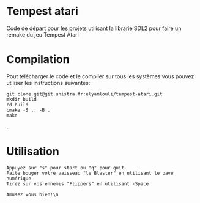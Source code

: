 # Tempest atari

Code de départ pour les projets utilisant la librarie SDL2 pour faire un remake du jeu Tempest Atari

# Compilation

Pout télécharger le code et le compiler sur tous les systèmes vous pouvez utiliser les instructions suivantes:

	git clone git@git.unistra.fr:elyamlouli/tempest-atari.git
	mkdir build
	cd build
	cmake -S .. -B .
	make 

.

# Utilisation

	Appuyez sur "s" pour start ou "q" pour quit.
	Faite bouger votre vaisseau "le Blaster" en utilisant le pavé numérique
	Tirez sur vos ennemis "Flippers" en utilisant -Space

	Amusez vous bien!\n
